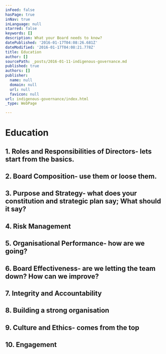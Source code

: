 ```yaml
---
inFeed: false
hasPage: true
inNav: true
inLanguage: null
starred: false
keywords: []
description: What your Board needs to know?
datePublished: '2016-01-17T04:08:26.681Z'
dateModified: '2016-01-17T04:08:21.778Z'
title: Education
author: []
sourcePath: _posts/2016-01-11-indigenous-governance.md
published: true
authors: []
publisher:
  name: null
  domain: null
  url: null
  favicon: null
url: indigenous-governance/index.html
_type: WebPage

---
```

# Education

## 1\. Roles and Responsibilities of Directors- lets start from the basics.

## 2\. Board Composition- use them or loose them.

## 3\. Purpose and Strategy- what does your constitution and strategic plan say; What should it say?

## 4\. Risk Management

## 5\. Organisational Performance- how are we going?

## 6\. Board Effectiveness- are we letting the team down? How can we improve?

## 7\. Integrity and Accountability

## 8\. Building a strong organisation

## 9\. Culture and Ethics- comes from the top

## 10\. Engagement